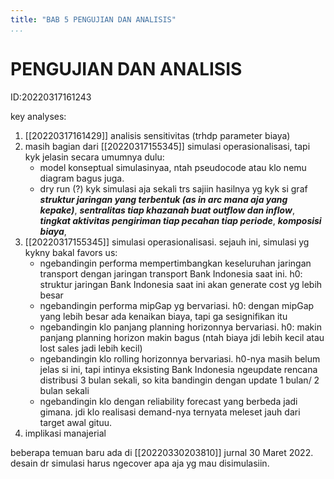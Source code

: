 ```yaml
---
title: "BAB 5 PENGUJIAN DAN ANALISIS"
...
```


# PENGUJIAN DAN ANALISIS
ID:20220317161243

key analyses:
1. [[20220317161429]] analisis sensitivitas (trhdp parameter biaya)
2. masih bagian dari [[20220317155345]] simulasi operasionalisasi, tapi kyk jelasin secara umumnya dulu:
    - model konseptual simulasinyaa, ntah pseudocode atau klo nemu diagram bagus juga.
    - dry run (?) kyk simulasi aja sekali trs sajiin hasilnya yg kyk si graf _**struktur jaringan yang terbentuk (as in arc mana aja yang kepake)**_, _**sentralitas tiap khazanah buat outflow dan inflow**_,  _**tingkat aktivitas pengiriman tiap pecahan tiap periode**_, _**komposisi biaya**_, 
4. [[20220317155345]] simulasi operasionalisasi. sejauh ini, simulasi yg kykny bakal favors us:
    - ngebandingin performa mempertimbangkan keseluruhan jaringan transport dengan jaringan transport Bank Indonesia saat ini. h0: struktur jaringan Bank Indonesia saat ini akan generate cost yg lebih besar
    - ngebandingin performa mipGap yg bervariasi. h0: dengan mipGap yang lebih besar ada kenaikan biaya, tapi ga sesignifikan itu
    - ngebandingin klo panjang planning horizonnya bervariasi. h0: makin panjang planning horizon makin bagus (ntah biaya jdi lebih kecil atau lost sales jadi lebih kecil)
    - ngebandingin klo rolling horizonnya bervariasi. h0-nya masih belum jelas si ini, tapi intinya eksisting Bank Indonesia ngeupdate rencana distribusi 3 bulan sekali, so kita bandingin dengan update 1 bulan/ 2 bulan sekali
    - ngebandingin klo dengan reliability forecast yang berbeda jadi gimana. jdi klo realisasi demand-nya ternyata meleset jauh dari target awal gituu.
5. implikasi manajerial

beberapa temuan baru ada di [[20220330203810]] jurnal 30 Maret 2022. desain dr simulasi harus ngecover apa aja yg mau disimulasiin.